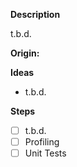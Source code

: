 **Description**

t.b.d.

**Origin:** 

**Ideas**

- t.b.d.

**Steps**
- [ ] t.b.d.
- [ ] Profiling
- [ ] Unit Tests
